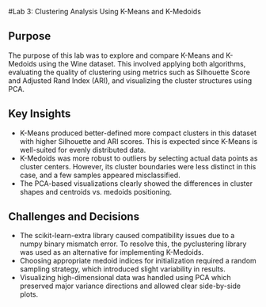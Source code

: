 #Lab 3: Clustering Analysis Using K-Means and K-Medoids

## Purpose

The purpose of this lab was to explore and compare K-Means and K-Medoids using the Wine dataset. This involved applying both algorithms, evaluating the quality of clustering using metrics such as Silhouette Score and Adjusted Rand Index (ARI), and visualizing the cluster structures using PCA. 

## Key Insights

- K-Means produced better-defined more compact clusters in this dataset with higher Silhouette and ARI scores. This is expected since K-Means is well-suited for evenly distributed data.
- K-Medoids was more robust to outliers by selecting actual data points as cluster centers. However, its cluster boundaries were less distinct in this case, and a few samples appeared misclassified.
- The PCA-based visualizations clearly showed the differences in cluster shapes and centroids vs. medoids positioning.


## Challenges and Decisions

- The scikit-learn-extra library caused compatibility issues due to a numpy binary mismatch error. To resolve this, the pyclustering library was used as an alternative for implementing K-Medoids.
- Choosing appropriate medoid indices for initialization required a random sampling strategy, which introduced slight variability in results.
- Visualizing high-dimensional data was handled using PCA which preserved major variance directions and allowed clear side-by-side plots.



